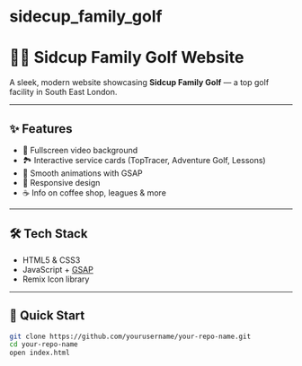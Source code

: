 # sidecup_family_golf
# 🏌️‍♂️ Sidcup Family Golf Website

A sleek, modern website showcasing **Sidcup Family Golf** — a top golf facility in South East London.

---

## ✨ Features
- 🎥 Fullscreen video background  
- 🏞️ Interactive service cards (TopTracer, Adventure Golf, Lessons)  
- 🎯 Smooth animations with GSAP  
- 📱 Responsive design  
- ☕ Info on coffee shop, leagues & more  

---

## 🛠️ Tech Stack
- HTML5 & CSS3  
- JavaScript + [GSAP](https://greensock.com/gsap/)  
- Remix Icon library  

---

## 🚀 Quick Start
```bash
git clone https://github.com/yourusername/your-repo-name.git
cd your-repo-name
open index.html
